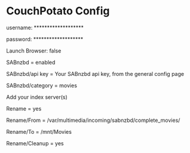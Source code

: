 # CouchPotato Config

username: *******************

password: *******************

Launch Browser: false

SABnzbd = enabled

SABnzbd/api key = Your SABnzbd api key, from the general config page

SABnzbd/category = movies

Add your index server(s)

Rename = yes

Rename/From = /var/multimedia/incoming/sabnzbd/complete_movies/

Rename/To = /mnt/Movies

Rename/Cleanup = yes
